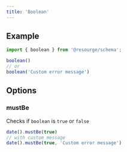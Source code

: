 ```yaml
---
title: 'Boolean'
---
```


## Example

```javascript
import { boolean } from '@resourge/schema';

boolean()
// or
boolean('Custom error message')
```

## Options

### mustBe

Checks if `boolean` is `true` or `false`

```javascript
date().mustBe(true)
// with custom message
date().mustBe(true, 'Custom error message')
```